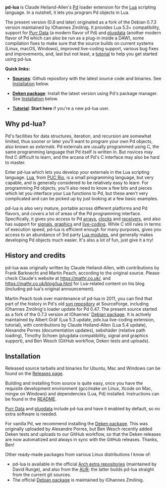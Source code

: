 **pd-lua** is Claude Heiland-Allen's [Pd][] loader extension for the [Lua][] scripting language. In a nutshell, it lets you program Pd objects in Lua.

The present version (0.8 and later) originated as a fork of the Debian 0.7.3 version maintained by IOhannes Zmölnig. It provides Lua 5.3+ compatibility, support for [Purr Data][] (a modern flavor of Pd) and [plugdata][] (another modern flavor of Pd which can also be run as a plug-in inside a DAW), some compilation fixes to make sure that the source builds on current systems (Linux, macOS, Windows), improved live-coding support, various bug fixes and improvements, and, last but not least, a [tutorial][] to help you get started using pd-lua.

**Quick links:**

- [**Sources**](https://github.com/agraef/pd-lua): Github repository with the latest source code and binaries. See [Installation](#installation) below.

- [**Deken package**](http://deken.puredata.info/library/pdlua): Install the latest version using Pd's package manager. See [Installation](#installation) below.

- [**Tutorial**](https://agraef.github.io/pd-lua/tutorial/pd-lua-intro.html): **Start here** if you're a new pd-lua user.


## Why pd-lua?

Pd's facilities for data structures, iteration, and recursion are somewhat limited, thus sooner or later you'll want to program your own Pd objects, also known as *externals*. Pd externals are usually programmed using C, the same programming language that Pd itself is written in. But novices may find C difficult to learn, and the arcana of Pd's C interface may also be hard to master.

Enter pd-lua which lets you develop your externals in the Lua scripting language. [Lua][], from [PUC Rio](http://www.puc-rio.br/), is a small programming language, but very capable, and is generally considered to be relatively easy to learn. For programming Pd objects, you'll also need to know a few bits and pieces which let you interface your Lua functions to Pd, but these aren't very complicated and can be picked up by just looking at a few basic examples.

pd-lua is also very mature, portable across different platforms and Pd flavors, and covers a lot of areas of the Pd programming interface. Specifically, it gives you access to Pd [arrays](https://agraef.github.io/pd-lua/tutorial/pd-lua-intro.html#using-arrays-and-tables), [clocks](https://agraef.github.io/pd-lua/tutorial/pd-lua-intro.html#using-clocks) and [receivers](https://agraef.github.io/pd-lua/tutorial/pd-lua-intro.html#using-receivers), and also has support for [signals, graphics](https://agraef.github.io/pd-lua/tutorial/pd-lua-intro.html#signals-and-graphics]) and [live-coding](https://agraef.github.io/pd-lua/tutorial/pd-lua-intro.html#live-coding). While C still rules in terms of execution speed, pd-lua is efficient enough for many purposes, gives you access to an abundance of 3rd party [Lua modules](https://luarocks.org/), and generally makes developing Pd objects much easier. It's also a lot of fun, just give it a try!

## History and credits

pd-lua was originally written by Claude Heiland-Allen, with contributions by Frank Barknecht and Martin Peach, according to the original source. Please check Claude's website at <https://mathr.co.uk/>, and <https://mathr.co.uk/blog/lua.html> for Lua-related content on his blog (including pd-lua's original announcement).

Martin Peach took over maintenance of pd-lua in 2011, you can find that part of the history in Pd's old [svn repository](https://sourceforge.net/p/pure-data/svn/HEAD/tree/trunk/externals/loaders/pdlua/) at SourceForge, including IOhannes Zmölnig's loader update for Pd 0.47. The present source started as a fork of the 0.7.3 version at IOhannes' [Debian package](https://anonscm.debian.org/git/pkg-multimedia/pd-lua.git). It is actively maintained by Albert Gräf (Lua 5.3 update, pdx.lua live-coding extension, tutorial), with contributions by Claude Heiland-Allen (Lua 5.4 update), Alexandre Porres (documentation updates), sebshader (relative path loading), Timothy Schoen (plugdata compatibility, signal and graphics support), and Ben Wesch (GitHub workflow, Deken tests and uploads).

## Installation

Released source tarballs and binaries for Ubuntu, Mac and Windows can be found on the [Releases page](https://github.com/agraef/pd-lua/releases).

Building and installing from source is quite easy, once you have the requisite development environment (gcc/make on Linux, Xcode on Mac, mingw on Windows) and dependencies (Lua, Pd) installed. Instructions can be found in the [README](https://github.com/agraef/pd-lua/blob/master/README).

[Purr Data][] and [plugdata][] include pd-lua and have it enabled by default, so no extra software is needed.

For vanilla Pd, we recommend installing the [Deken package](http://deken.puredata.info/library/pdlua). This was originally uploaded by Alexandre Porres, but Ben Wesch recently added Deken tests and uploads to our GitHub workflow, so that the Deken releases are now automatized and always in sync with the GitHub releases. Thanks, Ben!

Other ready-made packages from various Linux distributions I know of:

- pd-lua is available in the official [Arch extra repositories](https://www.archlinux.org/packages/extra/x86_64/pd-lua/) (maintained by David Runge), and also from the [AUR](https://aur.archlinux.org/packages/pd-lua-git/); the latter builds pd-lua straight from the current git sources.
- The official [Debian package](https://salsa.debian.org/multimedia-team/pd/pd-lua) is maintained by IOhannes Zmölnig.

[Lua]: https://www.lua.org/
[Pd]: http://msp.ucsd.edu/software.html
[Purr Data]: https://agraef.github.io/purr-data/
[plugdata]: https://github.com/plugdata-team/plugdata
[tutorial]: https://agraef.github.io/pd-lua/tutorial/pd-lua-intro.html
